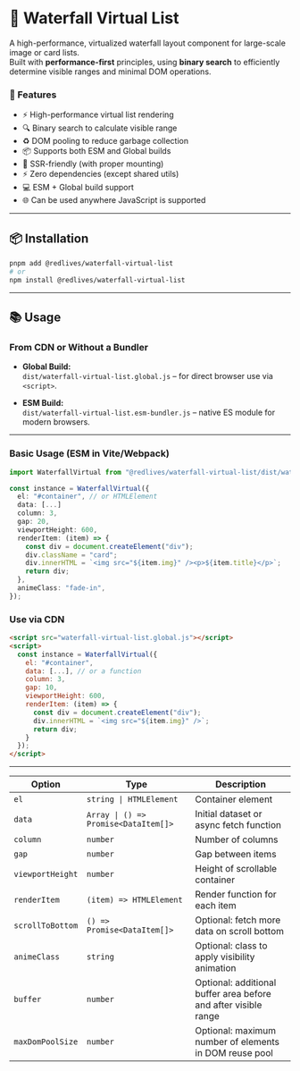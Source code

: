 # 🌊 Waterfall Virtual List

A high-performance, virtualized waterfall layout component for large-scale image or card lists.  
Built with **performance-first** principles, using **binary search** to efficiently determine visible ranges and minimal DOM operations.

### 🧠 Features

* ⚡ High-performance virtual list rendering
* 🔍 Binary search to calculate visible range
* ♻️ DOM pooling to reduce garbage collection
* 📦 Supports both ESM and Global builds
* 🤝 SSR-friendly (with proper mounting)
* ⚡ Zero dependencies (except shared utils)
* 💻 ESM + Global build support
* 🌐 Can be used anywhere JavaScript is supported

---

## 📦 Installation

```bash
pnpm add @redlives/waterfall-virtual-list
# or
npm install @redlives/waterfall-virtual-list
````

---

## 📚 Usage

### From CDN or Without a Bundler

- **Global Build:**  
  `dist/waterfall-virtual-list.global.js` – for direct browser use via `<script>`.

- **ESM Build:**  
  `dist/waterfall-virtual-list.esm-bundler.js` – native ES module for modern browsers.


---

### Basic Usage (ESM in Vite/Webpack)

```ts
import WaterfallVirtual from "@redlives/waterfall-virtual-list/dist/waterfall-virtual-list.esm-bundler.js";

const instance = WaterfallVirtual({
  el: "#container", // or HTMLElement
  data: [...]
  column: 3,
  gap: 20,
  viewportHeight: 600,
  renderItem: (item) => {
    const div = document.createElement("div");
    div.className = "card";
    div.innerHTML = `<img src="${item.img}" /><p>${item.title}</p>`;
    return div;
  },
  animeClass: "fade-in",
});
```

### Use via CDN

```html
<script src="waterfall-virtual-list.global.js"></script>
<script>
  const instance = WaterfallVirtual({
    el: "#container",
    data: [...], // or a function
    column: 3,
    gap: 10,
    viewportHeight: 600,
    renderItem: (item) => {
      const div = document.createElement("div");
      div.innerHTML = `<img src="${item.img}" />`;
      return div;
    }
  });
</script>
```

---

| Option           | Type                                 | Description                                                     |
| ---------------- | ------------------------------------ | --------------------------------------------------------------- |
| `el`             | `string \| HTMLElement`              | Container element                                               |
| `data`           | `Array \| () => Promise<DataItem[]>` | Initial dataset or async fetch function                         |
| `column`         | `number`                             | Number of columns                                               |
| `gap`            | `number`                             | Gap between items                                               |
| `viewportHeight` | `number`                             | Height of scrollable container                                  |
| `renderItem`     | `(item) => HTMLElement`              | Render function for each item                                   |
| `scrollToBottom` | `() => Promise<DataItem[]>`          | Optional: fetch more data on scroll bottom                      |
| `animeClass`     | `string`                             | Optional: class to apply visibility animation                   |
| `buffer`         | `number`                             | Optional: additional buffer area before and after visible range |
| `maxDomPoolSize` | `number`                             | Optional: maximum number of elements in DOM reuse pool          |

